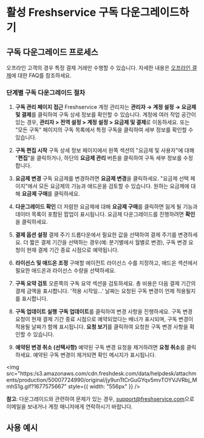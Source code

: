 # 활성 Freshservice 구독 다운그레이드하기

## 구독 다운그레이드 프로세스

오프라인 고객의 경우 특정 결제 거래만 수행할 수 있습니다. 자세한 내용은 [오프라인 결제](https://support.freshworks.com/en/support/solutions/articles/50000004750)에 대한 FAQ를 참조하세요.

### 단계별 구독 다운그레이드 절차

1. **구독 관리 페이지 접근**
   Freshservice 계정 관리자는 **관리자 → 계정 설정 → 요금제 및 결제**를 클릭하여 구독 상세 정보를 확인할 수 있습니다. 계정에 여러 작업 공간이 있는 경우, **관리자 &gt; 전역 설정 &gt; 계정 설정 &gt; 요금제 및 결제**로 이동하세요. 또는 "모든 구독" 페이지의 구독 목록에서 특정 구독을 클릭하여 세부 정보를 확인할 수 있습니다.

2. **구독 편집 시작**
   구독 상세 정보 페이지에서 왼쪽 섹션의 "요금제 및 사용자"에 대해 "**편집**"을 클릭하거나, 하단의 **요금제 관리** 버튼을 클릭하여 구독 세부 정보를 수정합니다.

3. **요금제 변경**
   구독 요금제를 변경하려면 **요금제 변경**을 클릭하세요. "요금제 선택 페이지"에서 모든 요금제의 기능과 애드온을 검토할 수 있습니다. 원하는 요금제에 대해 **요금제 구매**를 클릭하세요.

4. **다운그레이드 확인**
   더 저렴한 요금제에 대해 **요금제 구매**를 클릭하면 잃게 될 기능과 데이터 목록이 포함된 팝업이 표시됩니다. 요금제 다운그레이드를 진행하려면 **확인**을 클릭하세요.

5. **결제 옵션 설정**
   결제 주기 드롭다운에서 필요한 값을 선택하여 결제 주기를 변경하세요. 더 짧은 결제 기간을 선택하는 경우(예: 분기별에서 월별로 변경), 구독 변경 요청이 현재 결제 기간 종료 시점으로 예약됩니다.

6. **라이선스 및 애드온 조정**
   구매할 에이전트 라이선스 수를 지정하고, 애드온 섹션에서 필요한 애드온과 라이선스 수량을 선택하세요.

7. **구독 요약 검토**
   오른쪽의 구독 요약 섹션을 검토하세요. 총 비용은 다음 결제 기간의 결제 금액을 표시합니다. '적용 시작일...' 날짜는 요청된 구독 변경이 언제 적용될지를 표시합니다.

8. **구독 업데이트 실행**
   **구독 업데이트**를 클릭하여 변경 사항을 진행하세요. 구독 변경 요청이 현재 결제 기간 종료 시점으로 예약되었다는 배너가 표시되며, 구독 변경이 적용될 날짜가 함께 표시됩니다. **요청 보기**를 클릭하여 요청한 구독 변경 사항을 확인할 수 있습니다.

9. **예약된 변경 취소 (선택사항)**
   예약된 구독 변경 요청을 제거하려면 **요청 취소**를 클릭하세요. 예약된 구독 변경이 제거되면 확인 메시지가 표시됩니다.

<img src="https:/s3.amazonaws.com/cdn.freshdesk.com/data/helpdesk/attachments/production/50007724990/original/jy9unTtCrGuGYqv5mvTOYVJVRbj_MmhS1g.gif?1677575667" style={{ width: "556px" }} />

**참고**: 다운그레이드와 관련하여 문제가 있는 경우, [support@freshservice.com](mailto:support@freshservice.com)으로 이메일을 보내거나 계정 매니저에게 연락하시기 바랍니다.

## 사용 예시

#